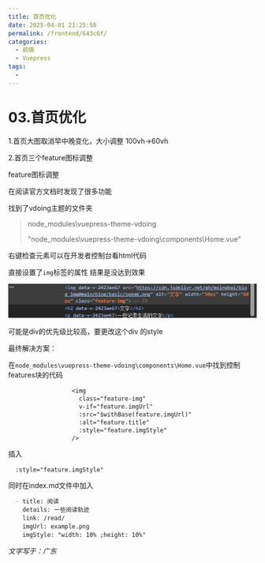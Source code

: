 ```yaml
---
title: 首页优化
date: 2025-04-01 21:25:58
permalink: /frontend/643c6f/
categories:
  - 前端
  - Vuepress
tags:
  - 
---
```



# 03.首页优化

1.首页大图取消早中晚变化，大小调整 100vh->60vh

2.首页三个feature图标调整

<!-- more -->   

feature图标调整

在阅读官方文档时发现了很多功能

找到了vdoing主题的文件夹

> node_modules\vuepress-theme-vdoing
>
> "node_modules\vuepress-theme-vdoing\components\Home.vue"

 右键检查元素可以在开发者控制台看html代码

直接设置了`img`标签的属性 结果是没达到效果

![image-20250401230233252](../../.vuepress/public/blog_images/image-20250401230233252.png)

可能是div的优先级比较高，要更改这个div 的style

最终解决方案：

在`node_modules\vuepress-theme-vdoing\components\Home.vue`中找到控制features块的代码

```vue
                  <img
                    class="feature-img"
                    v-if="feature.imgUrl"
                    :src="$withBase(feature.imgUrl)"
                    :alt="feature.title"
                    :style="feature.imgStyle"
                  />
```

插入

```vue
  :style="feature.imgStyle"
```

同时在index.md文件中加入

```markdown
  - title: 阅读
    details: 一些阅读轨迹
    link: /read/
    imgUrl: example.png
    imgStyle: "width: 10% ;height: 10%"
```

*文字写于：广东*